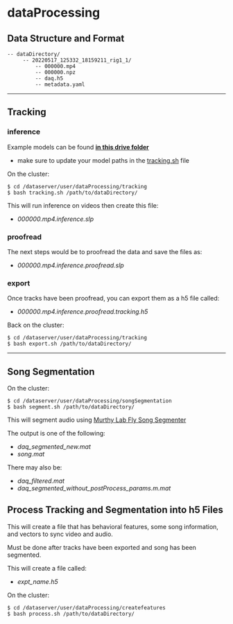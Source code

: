 # dataProcessing

## **Data Structure and Format**
```
-- dataDirectory/ 
     -- 20220517_125332_18159211_rig1_1/
         -- 000000.mp4
         -- 000000.npz
         -- daq.h5
         -- metadata.yaml
```
---
## **Tracking**

### inference
Example models can be found [**in this drive folder**](https://drive.google.com/drive/folders/1V2s6oDy6fzXHGe56tMkZHHlmRIgHG_6g?usp=sharing)
- make sure to update your model paths in the [tracking.sh](/tracking/tracking.sh) file

On the cluster:
```
$ cd /dataserver/user/dataProcessing/tracking
$ bash tracking.sh /path/to/dataDirectory/
```
This will run inference on videos then create this file:
- *000000.mp4.inference.slp*

### proofread
The next steps would be to proofread the data and save the files as:
- *000000.mp4.inference.proofread.slp*

### export
Once tracks have been proofread, you can export them as a h5 file called:
- *000000.mp4.inference.proofread.tracking.h5*

Back on the cluster:
```
$ cd /dataserver/user/dataProcessing/tracking
$ bash export.sh /path/to/dataDirectory/
```

---
## **Song Segmentation**
On the cluster:
```
$ cd /dataserver/user/dataProcessing/songSegmentation
$ bash segment.sh /path/to/dataDirectory/
```
This will segment audio using [Murthy Lab Fly Song Segmenter](https://github.com/murthylab/MurthyLab_FlySongSegmenter)

The output is one of the following:
- *daq_segmented_new.mat*
- *song.mat*

There may also be:
- *daq_filtered.mat*
- *daq_segmented_without_postProcess_params.m.mat*


## **Process Tracking and Segmentation into h5 Files**
This will create a file that has behavioral features, some song information, and vectors to sync video and audio.

Must be done after tracks have been exported and song has been segmented.

This will create a file called:
- *expt_name.h5*

On the cluster:
```
$ cd /dataserver/user/dataProcessing/createfeatures
$ bash process.sh /path/to/dataDirectory/
```